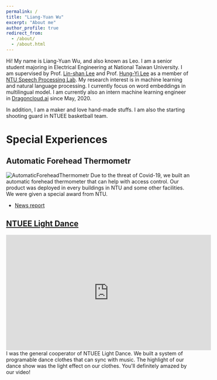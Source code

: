 ```yaml
---
permalink: /
title: "Liang-Yuan Wu"
excerpt: "About me"
author_profile: true
redirect_from: 
  - /about/
  - /about.html
---
```


Hi! My name is Liang-Yuan Wu, and also known as Leo. I am a senior student majoring in Electrical Engineering at National Taiwan University. I am supervised by Prof. [Lin-shan Lee](http://speech.ee.ntu.edu.tw/~tlkagk/) and Prof. [Hung-Yi Lee](http://speech.ee.ntu.edu.tw/previous_version/lslNew.htm) as a member of [NTU Speech Processing Lab](http://speech.ee.ntu.edu.tw/). My research interest is in machine learning and natural language processing. I currently focus on word embeddings in multilingual model. I am currently also an intern machine learning engineer in [Dragoncloud.ai](www.abc123.ai) since May, 2020.

In addition, I am a maker and love hand-made stuffs. I am also the starting shooting guard in NTUEE basketball team.

# Special Experiences

## Automatic Forehead Thermometr
![AutomaticForeheadThermometr]("/images/aft.jpg")
Due to the threat of Covid-19, we built an automatic forehead thermometer that can help with access control. Our product was deployed in every buildings in NTU and some other facilities. We were given a special award from NTU.
+ [News report](https://flipedu.parenting.com.tw/article/6004)

## [NTUEE Light Dance](https://www.youtube.com/watch?v=OTdngU70CHo)
<iframe width="560" height="315" src="https://www.youtube.com/embed/jvyKmU4OM3c" frameborder="0" allow="accelerometer; autoplay; encrypted-media; gyroscope; picture-in-picture" allowfullscreen></iframe>
I was the general cooperator of NTUEE Light Dance. We built a system of programable dance clothes that can sync with music. The highlight of our dance show was the light effect on our clothes. You'll definitely amazed by our video!
